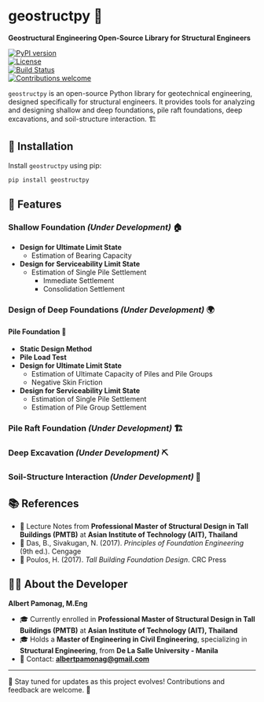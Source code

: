 # geostructpy 🚧

**Geostructural Engineering Open-Source Library for Structural Engineers**

[![PyPI version](https://img.shields.io/pypi/v/geostructpy?color=blue&label=PyPI)](https://pypi.org/project/geostructpy/)  
[![License](https://img.shields.io/github/license/albertpamonag/geostructpy)](https://github.com/albertpamonag/geostructpy/blob/main/LICENSE)  
[![Build Status](https://img.shields.io/github/actions/workflow/status/albertpamonag/geostructpy/ci.yml?branch=main)](https://github.com/albertpamonag/geostructpy/actions)  
[![Contributions welcome](https://img.shields.io/badge/contributions-welcome-brightgreen.svg)](https://github.com/albertpamonag/geostructpy/issues)  

`geostructpy` is an open-source Python library for geotechnical engineering, designed specifically for structural engineers. It provides tools for analyzing and designing shallow and deep foundations, pile raft foundations, deep excavations, and soil-structure interaction. 🏗️

## 🚀 Installation

Install `geostructpy` using pip:
```sh
pip install geostructpy
```

## 📌 Features

### Shallow Foundation *(Under Development)* 🏠
- **Design for Ultimate Limit State**
  - Estimation of Bearing Capacity
- **Design for Serviceability Limit State**
  - Estimation of Single Pile Settlement
    - Immediate Settlement
    - Consolidation Settlement

### Design of Deep Foundations *(Under Development)* 🌍

#### **Pile Foundation** 🔩
- **Static Design Method**
- **Pile Load Test**
- **Design for Ultimate Limit State**
  - Estimation of Ultimate Capacity of Piles and Pile Groups
  - Negative Skin Friction
- **Design for Serviceability Limit State**
  - Estimation of Single Pile Settlement
  - Estimation of Pile Group Settlement

### Pile Raft Foundation *(Under Development)* 🏗️

### Deep Excavation *(Under Development)* ⛏️

### Soil-Structure Interaction *(Under Development)* 🌱

## 📚 References
- 📖 Lecture Notes from **Professional Master of Structural Design in Tall Buildings (PMTB)** at **Asian Institute of Technology (AIT), Thailand**
- 📘 Das, B., Sivakugan, N. (2017). *Principles of Foundation Engineering* (9th ed.). Cengage
- 📙 Poulos, H. (2017). *Tall Building Foundation Design*. CRC Press

## 👨‍💻 About the Developer

**Albert Pamonag, M.Eng**  
- 🎓 Currently enrolled in **Professional Master of Structural Design in Tall Buildings (PMTB)** at **Asian Institute of Technology (AIT), Thailand**  
- 🎓 Holds a **Master of Engineering in Civil Engineering**, specializing in **Structural Engineering**, from **De La Salle University - Manila**  
- 📧 Contact: **[albertpamonag@gmail.com](mailto:albertpamonag@gmail.com)**  

---

🚀 Stay tuned for updates as this project evolves! Contributions and feedback are welcome. 🎯

